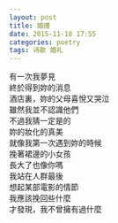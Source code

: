 ```yaml
---
layout: post
title: 婚禮
date: 2015-11-18 17:55
categories: poetry
tags: 诗歌 婚礼
---
```


有一次我夢見  
終於得到妳的消息  
酒店裏，妳的父母喜悅又哭泣  
雖然我並不認識他們  
不過我猜一定是的  
妳的妝化的真美  
就像我第一次遇到妳的時候  
挽著裙邊的小女孩  
長大了也像你嗎  
我站在人群最後  
想起某部電影的情節  
我應該挽回些什麼  
才發現，我不曾擁有過什麼  